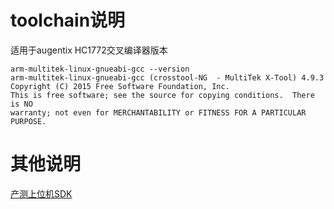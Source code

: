 # toolchain说明

适用于augentix HC1772交叉编译器版本
```shell
arm-multitek-linux-gnueabi-gcc --version
arm-multitek-linux-gnueabi-gcc (crosstool-NG  - MultiTek X-Tool) 4.9.3
Copyright (C) 2015 Free Software Foundation, Inc.
This is free software; see the source for copying conditions.  There is NO
warranty; not even for MERCHANTABILITY or FITNESS FOR A PARTICULAR PURPOSE.

```

# 其他说明

[产测上位机SDK](https://github.com/TuyaInc/TUYA_PTS_SDK/)
